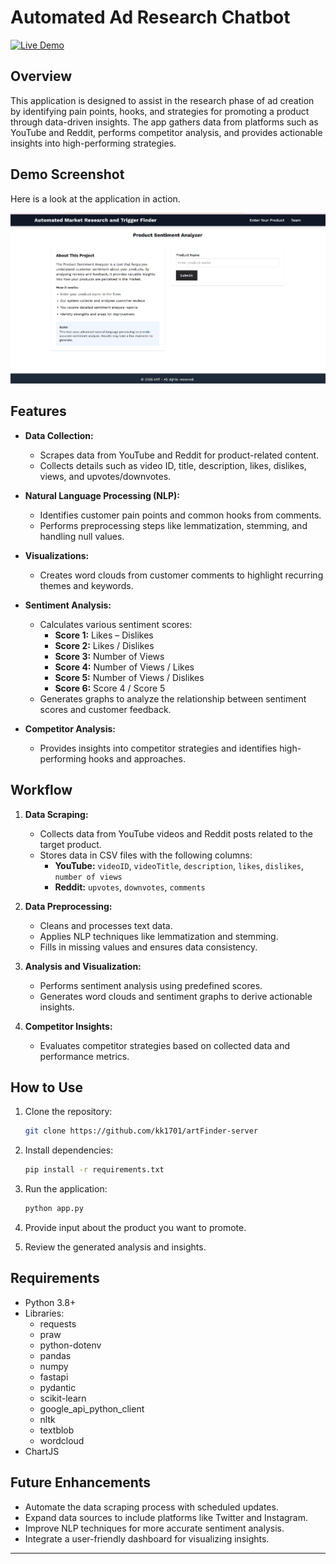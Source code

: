 ﻿# Automated Ad Research Chatbot

[![Live Demo](https://img.shields.io/badge/Live_Demo-Visit_Here-blue?style=for-the-badge&logo=vercel)](https://art-finder-ui.vercel.app/)

## Overview
This application is designed to assist in the research phase of ad creation by identifying pain points, hooks, and strategies for promoting a product through data-driven insights. The app gathers data from platforms such as YouTube and Reddit, performs competitor analysis, and provides actionable insights into high-performing strategies.

## Demo Screenshot


Here is a look at the application in action.

![Project Demo Screenshot](./assets/demo1.png)


## Features
- **Data Collection:**
  - Scrapes data from YouTube and Reddit for product-related content.
  - Collects details such as video ID, title, description, likes, dislikes, views, and upvotes/downvotes.

- **Natural Language Processing (NLP):**
  - Identifies customer pain points and common hooks from comments.
  - Performs preprocessing steps like lemmatization, stemming, and handling null values.

- **Visualizations:**
  - Creates word clouds from customer comments to highlight recurring themes and keywords.

- **Sentiment Analysis:**
  - Calculates various sentiment scores:
    - **Score 1:** Likes – Dislikes
    - **Score 2:** Likes / Dislikes
    - **Score 3:** Number of Views
    - **Score 4:** Number of Views / Likes
    - **Score 5:** Number of Views / Dislikes
    - **Score 6:** Score 4 / Score 5
  - Generates graphs to analyze the relationship between sentiment scores and customer feedback.

- **Competitor Analysis:**
  - Provides insights into competitor strategies and identifies high-performing hooks and approaches.

## Workflow
1. **Data Scraping:**
   - Collects data from YouTube videos and Reddit posts related to the target product.
   - Stores data in CSV files with the following columns:
     - **YouTube:** `videoID`, `videoTitle`, `description`, `likes`, `dislikes`, `number of views`
     - **Reddit:** `upvotes`, `downvotes`, `comments`

2. **Data Preprocessing:**
   - Cleans and processes text data.
   - Applies NLP techniques like lemmatization and stemming.
   - Fills in missing values and ensures data consistency.

3. **Analysis and Visualization:**
   - Performs sentiment analysis using predefined scores.
   - Generates word clouds and sentiment graphs to derive actionable insights.

4. **Competitor Insights:**
   - Evaluates competitor strategies based on collected data and performance metrics.

## How to Use
1. Clone the repository:
   ```bash
   git clone https://github.com/kk1701/artFinder-server
   ```

2. Install dependencies:
   ```bash
   pip install -r requirements.txt
   ```

3. Run the application:
   ```bash
   python app.py
   ```

4. Provide input about the product you want to promote.

5. Review the generated analysis and insights.

## Requirements
- Python 3.8+
- Libraries:
  - requests
  - praw
  - python-dotenv
  - pandas
  - numpy
  - fastapi
  - pydantic
  - scikit-learn
  - google_api_python_client
  - nltk
  - textblob
  - wordcloud
- ChartJS

## Future Enhancements
- Automate the data scraping process with scheduled updates.
- Expand data sources to include platforms like Twitter and Instagram.
- Improve NLP techniques for more accurate sentiment analysis.
- Integrate a user-friendly dashboard for visualizing insights.

---

